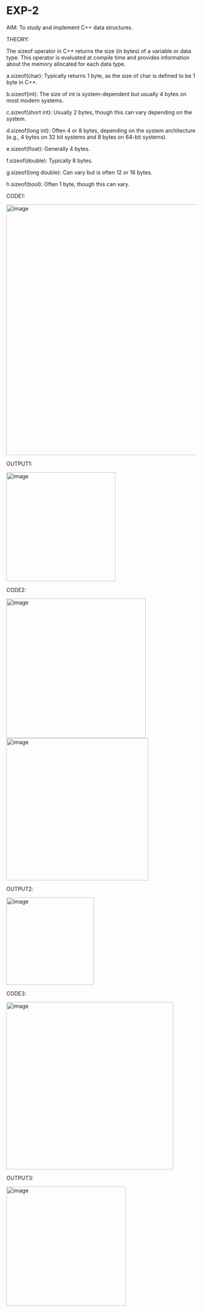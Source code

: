 # EXP-2
AIM: To study and implement C++ data structures.

THEORY:

The sizeof operator in C++ returns the size (in bytes) of a variable or data type. This operator is evaluated at compile time and provides information about the memory allocated for each data type.

a.sizeof(char): Typically returns 1 byte, as the size of char is defined to be 1 byte in C++.

b.sizeof(int): The size of int is system-dependent but usually 4 bytes on most modern systems.

c.sizeof(short int): Usually 2 bytes, though this can vary depending on the system.

d.sizeof(long int): Often 4 or 8 bytes, depending on the system architecture (e.g., 4 bytes on 32 bit systems and 8 bytes on 64-bit systems).

e.sizeof(float): Generally 4 bytes.

f.sizeof(double): Typically 8 bytes.

g.sizeof(long double): Can vary but is often 12 or 16 bytes.

h.sizeof(bool): Often 1 byte, though this can vary.

CODE1:

<img width="659" alt="image" src="https://github.com/user-attachments/assets/3976f324-f70c-4b26-b210-48ad3e057d07">

OUTPUT1:

<img width="287" alt="image" src="https://github.com/user-attachments/assets/c4a6cac7-7a78-4c7d-a854-a3fc8dd5e77b">

CODE2:

<img width="367" alt="image" src="https://github.com/user-attachments/assets/95cfbf32-351b-4769-af9c-06e0257835b1">
<img width="374" alt="image" src="https://github.com/user-attachments/assets/0da0a1fc-fc7e-4f65-bf4a-1acc29597d6c">

OUTPUT2:

<img width="230" alt="image" src="https://github.com/user-attachments/assets/9ee3ce1e-1b29-47c8-b093-3f86dba6c425">

CODE3:

<img width="440" alt="image" src="https://github.com/user-attachments/assets/053e3830-f85f-4909-b8fa-4c7396becc74">

OUTPUT3:

<img width="314" alt="image" src="https://github.com/user-attachments/assets/782794b9-bf3b-4df5-8ef3-8cbcd9a24632">




